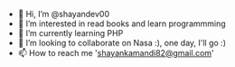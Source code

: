 - 👋 Hi, I’m @shayandev00
- 👀 I’m interested in read books and learn programmming
- 🌱 I’m currently learning PHP
- 💞️ I’m looking to collaborate on Nasa :), one day, I'll go :)
- 📫 How to reach me 'shayankamandi82@gmail.com'

<!---
shayandev00/shayandev00 is a ✨ special ✨ repository because its `README.md` (this file) appears on your GitHub profile.
You can click the Preview link to take a look at your changes.
--->
